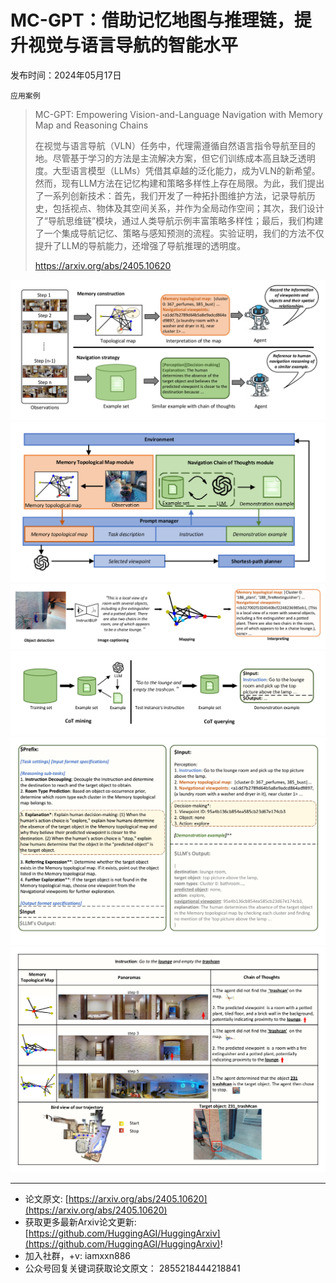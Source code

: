 # MC-GPT：借助记忆地图与推理链，提升视觉与语言导航的智能水平
发布时间：2024年05月17日

`应用案例`
> MC-GPT: Empowering Vision-and-Language Navigation with Memory Map and Reasoning Chains
>
> 在视觉与语言导航（VLN）任务中，代理需遵循自然语言指令导航至目的地。尽管基于学习的方法是主流解决方案，但它们训练成本高且缺乏透明度。大型语言模型（LLMs）凭借其卓越的泛化能力，成为VLN的新希望。然而，现有LLM方法在记忆构建和策略多样性上存在局限。为此，我们提出了一系列创新技术：首先，我们开发了一种拓扑图维护方法，记录导航历史，包括视点、物体及其空间关系，并作为全局动作空间；其次，我们设计了“导航思维链”模块，通过人类导航示例丰富策略多样性；最后，我们构建了一个集成导航记忆、策略与感知预测的流程。实验证明，我们的方法不仅提升了LLM的导航能力，还增强了导航推理的透明度。
>
> https://arxiv.org/abs/2405.10620

![](https://raw.githubusercontent.com/HuggingAGI/HuggingArxiv/main/paper_images/2405.10620/x1.png)
![](https://raw.githubusercontent.com/HuggingAGI/HuggingArxiv/main/paper_images/2405.10620/x2.png)
![](https://raw.githubusercontent.com/HuggingAGI/HuggingArxiv/main/paper_images/2405.10620/x3.png)
![](https://raw.githubusercontent.com/HuggingAGI/HuggingArxiv/main/paper_images/2405.10620/x4.png)
![](https://raw.githubusercontent.com/HuggingAGI/HuggingArxiv/main/paper_images/2405.10620/x5.png)
![](https://raw.githubusercontent.com/HuggingAGI/HuggingArxiv/main/paper_images/2405.10620/x6.png)

<hr />

- 论文原文: [https://arxiv.org/abs/2405.10620](https://arxiv.org/abs/2405.10620)
- 获取更多最新Arxiv论文更新: [https://github.com/HuggingAGI/HuggingArxiv](https://github.com/HuggingAGI/HuggingArxiv)!
- 加入社群，+v: iamxxn886
- 公众号回复关键词获取论文原文： 2855218444218841